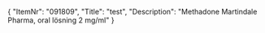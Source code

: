 {
  "ItemNr": "091809",
  "Title": "test",
  "Description": "Methadone Martindale Pharma, oral lösning 2 mg/ml"
}